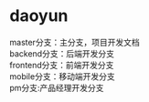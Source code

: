 # daoyun

master分支：主分支，项目开发文档  
backend分支：后端开发分支  
frontend分支：前端开发分支  
mobile分支：移动端开发分支  
pm分支:产品经理开发分支
